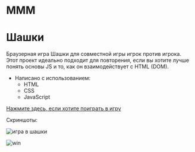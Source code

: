 # MMM
# Шашки
Браузерная игра Шашки для совместной игры игрок против игрока. Этот проект идеально подходит для повторения, если вы хотите лучше понять основы JS и то, как он взаимодействует с HTML (DOM).

* Написано с использованием:
  * HTML
  * CSS
  * JavaScript

[Нажмите здесь, если хотите поиграть в игру](https://ryanbranco.github.io/Checkers/)

Скриншоты:

![игра в шашки](Images/checkersgame.png "Шашки")

![win](Images/checkerswin.png "Выигрыш шашек")
